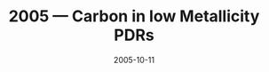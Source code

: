 ---
title: "2005 &mdash; Carbon in low Metallicity PDRs"
collection: talks
type: "Talk"
tag: academic
invited: 
permalink: \talks\2005-10-11-Carbon-in-low-Metallicity-PDRs
paperurl: 
date: "2005-10-11"
venue: "ALMA ISM Workshop"
location: "Gothenburg, Sweden"
---